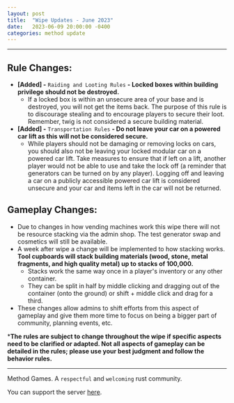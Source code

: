 ```yaml
---
layout: post
title:  "Wipe Updates - June 2023"
date:   2023-06-09 20:00:00 -0400
categories: method update
---
```


<hr color="#22ffcd">

## **Rule Changes:**

- **[Added] -** ``Raiding and Looting Rules`` **- Locked boxes within building privilege should not be destroyed.** 
    - If a locked box is within an unsecure area of your base and is destroyed, you will not get the items back. The purpose of this rule is to discourage stealing and to encourage players to secure their loot. Remember, twig is not considered a secure building material.
- **[Added] -** ``Transportation Rules`` **- Do not leave your car on a powered car lift as this will not be considered secure.** 
    - While players should not be damaging or removing locks on cars, you should also not be leaving your locked modular car on a powered car lift. Take measures to ensure that if left on a lift, another player would not be able to use and take the lock off (a reminder that generators can be turned on by any player). Logging off and leaving a car on a publicly accessible powered car lift is considered unsecure and your car and items left in the car will not be returned.

## **Gameplay Changes:**

- Due to changes in how vending machines work this wipe there will not be resource stacking via the admin shop. The test generator swap and cosmetics will still be available.
- A week after wipe a change will be implemented to how stacking works. **Tool cupboards will stack building materials (wood, stone, metal fragments, and high quality metal) up to stacks of 100,000.**
    - Stacks work the same way once in a player's inventory or any other container.
    - They can be split in half by middle clicking and dragging out of the container (onto the ground) or shift + middle click and drag for a third.
- These changes allow admins to shift efforts from this aspect of gameplay and give them more time to focus on being a bigger part of community, planning events, etc.

***The rules are subject to change throughout the wipe if specific aspects need to be clarified or adapted. Not all aspects of gameplay can be detailed in the rules; please use your best judgment and follow the behavior rules.**

<hr color="#22ffcd">

Method Games. A `respectful` and `welcoming` rust community.

You can support the server [here](https://paypal.me/bluejayonmeth).
